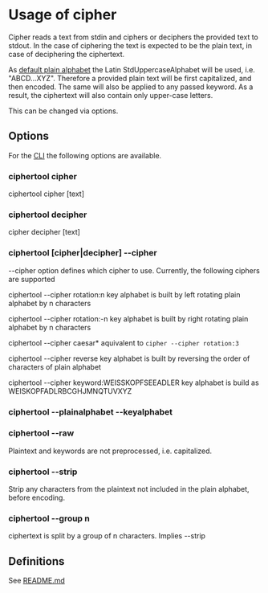 # Usage of cipher

Cipher reads a text from stdin and ciphers or deciphers the provided text to stdout. In the case of ciphering the text is
expected to be the plain text, in case of deciphering the ciphertext.

As [default plain alphabet](adr/0005-normalization-of-input-keyword-charakters.md) the Latin StdUppercaseAlphabet will be used, i.e. "ABCD...XYZ". Therefore a provided
plain text will be first capitalized, and then encoded. The same will also be applied to any passed keyword.
As a result, the ciphertext will also contain only upper-case letters.

This can be changed via options.

## Options

For the [CLI](adr/0002-use-the-ciphers-via-command-line.md) the following options are available.

### ciphertool cipher

ciphertool cipher [text]

### ciphertool decipher

cipher decipher [text]

### ciphertool [cipher|decipher] --cipher

--cipher option defines which cipher to use. Currently, the following ciphers are supported

ciphertool --cipher rotation:n
key alphabet is built by left rotating plain alphabet by n characters

ciphertool --cipher rotation:-n
key alphabet is built by right rotating plain alphabet by n characters

ciphertool --cipher caesar*
aquivalent to `cipher --cipher rotation:3`

ciphertool --cipher reverse
key alphabet is built by reversing the order of characters of plain alphabet

ciphertool --cipher keyword:WEISSKOPFSEEADLER
key alphabet is build as WEISKOPFADLRBCGHJMNQTUVXYZ

### ciphertool --plainalphabet --keyalphabet

### ciphertool --raw

Plaintext and keywords are not preprocessed, i.e. capitalized.

### ciphertool --strip

Strip any characters from the plaintext not included in the plain alphabet, before encoding.

### ciphertool --group n

ciphertext is split by a group of n characters. Implies --strip

## Definitions

See [README.md](../README.md#Definitions)
